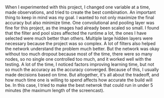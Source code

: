 When I experimented with this project, I changed one variable at a time, made observations, and tried to create the best combination. An important thing to keep in mind was my goal. I wanted to not only maximize the final accuracy but also minimize time. One convolutional and pooling layer was fine for this project, as the images had already been scaled so small. I found that the filter and pool sizes affected the runtime a lot, the ones I have selected were much better than others. Multiple large hidden layers were necessary because the project was so complex. A lot of filters also helped the network understand the problem much better. But the network was okay without too much dropout because most of the time, there were so many nodes, so no single one controlled too much, and it worked well with the testing. A lot of the time, I noticed factors improving learning time, but not so much the accuracy as the accuracy converged. Because of this, I usually made decisions based on time. But altogether, it's all about the tradeoff, and how much time one is willing to spend affects how accurate the build will be. In this case, I tried to make the best netwrok that could run in under 5 minutes (the maximum length of the screencast).